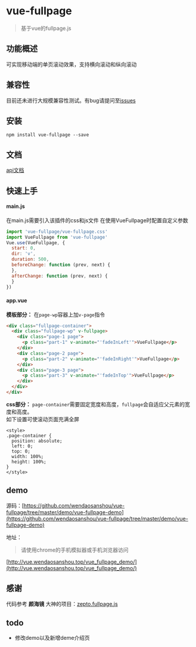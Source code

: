 # vue-fullpage

> 基于vue的fullpage.js

## 功能概述
可实现移动端的单页滚动效果，支持横向滚动和纵向滚动

## 兼容性
目前还未进行大规模兼容性测试。有bug请提问至[issues](https://github.com/wendaosanshou/vue-fullpage/issues)

## 安装

```
npm install vue-fullpage --save
```

## 文档
[api文档](https://github.com/wendaosanshou/vue-fullpage/blob/master/doc/api.md)


## 快速上手

#### main.js
在main.js需要引入该插件的css和js文件
在使用VueFullpage时配置自定义参数

```js
import 'vue-fullpage/vue-fullpage.css'
import VueFullpage from 'vue-fullpage'
Vue.use(VueFullpage, {
  start: 0,
  dir: 'v',
  duration: 500,
  beforeChange: function (prev, next) {
  },
  afterChange: function (prev, next) {
  }
})
```

#### app.vue

**模板部分：**
在``page-wp``容器上加``v-page``指令
```html
<div class="fullpage-container">
  <div class="fullpage-wp" v-fullpage>
    <div class="page-1 page">
      <p class="part-1" v-animate="'fadeInLeft'">VueFullpage</p>
    </div>
    <div class="page-2 page">
      <p class="part-2" v-animate="'fadeInRight'">VueFullpage</p>
    </div>
    <div class="page-3 page">
      <p class="part-3" v-animate="'fadeInTop'">VueFullpage</p>
    </div>
  </div>
</div>
```

**css部分：**
``page-container``需要固定宽度和高度，``fullpage``会自适应父元素的宽度和高度。  
如下设置可使滚动页面充满全屏
```
<style>
.page-container {
  position: absolute;
  left: 0;
  top: 0;
  width: 100%;
  height: 100%;
}
</style>
```
## demo
源码：[https://github.com/wendaosanshou/vue-fullpage/tree/master/demo/vue-fullpage-demo](https://github.com/wendaosanshou/vue-fullpage/tree/master/demo/vue-fullpage-demo)

地址：
> 请使用chrome的手机模拟器或手机浏览器访问

[http://vue.wendaosanshou.top/vue_fullpage_demo/](http://vue.wendaosanshou.top/vue_fullpage_demo/)

## 感谢
代码参考 **颜海镜** 大神的项目：[zepto.fullpage.js](https://github.com/yanhaijing/zepto.fullpage)

## todo
 - 修改demo以及新增deme介绍页
